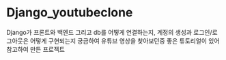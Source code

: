 # Django_youtubeclone


Django가 프론트와 백엔드 그리고 db를 어떻게 연결하는지, 계정의 생성과 로그인/로그아웃은 어떻게 구현되는지 궁금하여 유튜브 영상을 찾아보던중 좋은 튜토리얼이 있어 참고하여 만든 프로젝트
